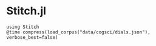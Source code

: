 # Stitch.jl

```
using Stitch
@time compress(load_corpus("data/cogsci/dials.json"), verbose_best=false)
```